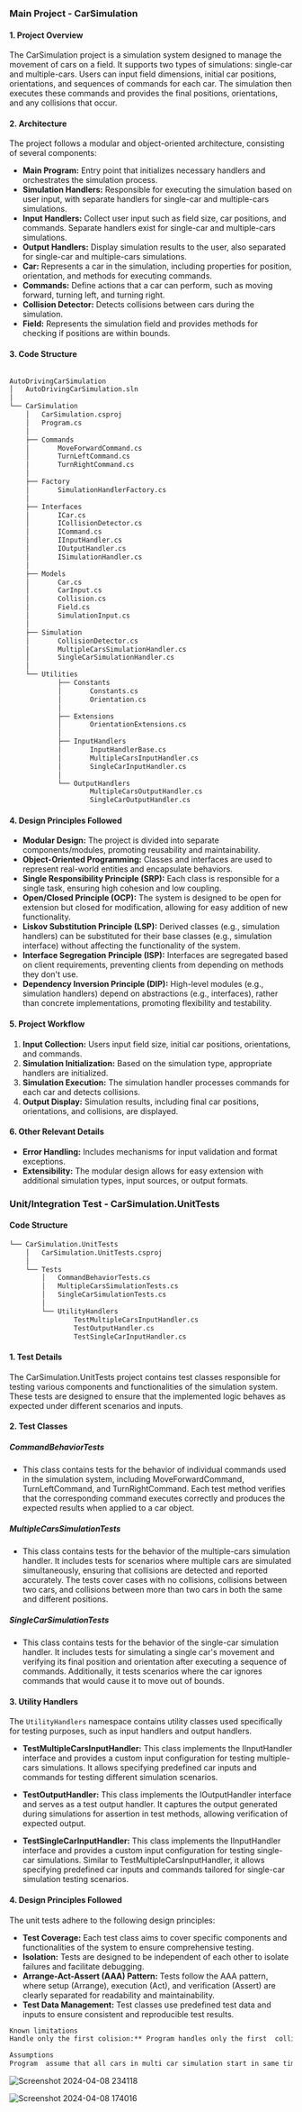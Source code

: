 ### Main Project - CarSimulation

#### 1. Project Overview
The CarSimulation project is a simulation system designed to manage the movement of cars on a field. It supports two types of simulations: single-car and multiple-cars. Users can input field dimensions, initial car positions, orientations, and sequences of commands for each car. The simulation then executes these commands and provides the final positions, orientations, and any collisions that occur.

#### 2. Architecture
The project follows a modular and object-oriented architecture, consisting of several components:

- **Main Program:** Entry point that initializes necessary handlers and orchestrates the simulation process.
- **Simulation Handlers:** Responsible for executing the simulation based on user input, with separate handlers for single-car and multiple-cars simulations.
- **Input Handlers:** Collect user input such as field size, car positions, and commands. Separate handlers exist for single-car and multiple-cars simulations.
- **Output Handlers:** Display simulation results to the user, also separated for single-car and multiple-cars simulations.
- **Car:** Represents a car in the simulation, including properties for position, orientation, and methods for executing commands.
- **Commands:** Define actions that a car can perform, such as moving forward, turning left, and turning right.
- **Collision Detector:** Detects collisions between cars during the simulation.
- **Field:** Represents the simulation field and provides methods for checking if positions are within bounds.

#### 3. Code Structure
```markdown

AutoDrivingCarSimulation
│   AutoDrivingCarSimulation.sln
│   
└── CarSimulation
    │   CarSimulation.csproj
    │   Program.cs
    │   
    ├── Commands
    │       MoveForwardCommand.cs
    │       TurnLeftCommand.cs
    │       TurnRightCommand.cs
    │       
    ├── Factory
    │       SimulationHandlerFactory.cs
    │       
    ├── Interfaces
    │       ICar.cs
    │       ICollisionDetector.cs
    │       ICommand.cs
    │       IInputHandler.cs
    │       IOutputHandler.cs
    │       ISimulationHandler.cs
    │       
    ├── Models
    │       Car.cs
    │       CarInput.cs
    │       Collision.cs
    │       Field.cs
    │       SimulationInput.cs
    │       
    ├── Simulation
    │       CollisionDetector.cs
    │       MultipleCarsSimulationHandler.cs
    │       SingleCarSimulationHandler.cs
    │       
    └── Utilities
            ├── Constants
            │       Constants.cs
            │       Orientation.cs
            │       
            ├── Extensions
            │       OrientationExtensions.cs
            │       
            ├── InputHandlers
            │       InputHandlerBase.cs
            │       MultipleCarsInputHandler.cs
            │       SingleCarInputHandler.cs
            │       
            └── OutputHandlers
                    MultipleCarsOutputHandler.cs
                    SingleCarOutputHandler.cs

```

#### 4. Design Principles Followed
- **Modular Design:** The project is divided into separate components/modules, promoting reusability and maintainability.
- **Object-Oriented Programming:** Classes and interfaces are used to represent real-world entities and encapsulate behaviors.
- **Single Responsibility Principle (SRP):** Each class is responsible for a single task, ensuring high cohesion and low coupling.
- **Open/Closed Principle (OCP):** The system is designed to be open for extension but closed for modification, allowing for easy addition of new functionality.
- **Liskov Substitution Principle (LSP):** Derived classes (e.g., simulation handlers) can be substituted for their base classes (e.g., simulation interface) without affecting the functionality of the system.
- **Interface Segregation Principle (ISP):** Interfaces are segregated based on client requirements, preventing clients from depending on methods they don't use.
- **Dependency Inversion Principle (DIP):** High-level modules (e.g., simulation handlers) depend on abstractions (e.g., interfaces), rather than concrete implementations, promoting flexibility and testability.

#### 5. Project Workflow
1. **Input Collection:** Users input field size, initial car positions, orientations, and commands.
2. **Simulation Initialization:** Based on the simulation type, appropriate handlers are initialized.
3. **Simulation Execution:** The simulation handler processes commands for each car and detects collisions.
4. **Output Display:** Simulation results, including final car positions, orientations, and collisions, are displayed.

#### 6. Other Relevant Details
- **Error Handling:** Includes mechanisms for input validation and format exceptions.
- **Extensibility:** The modular design allows for easy extension with additional simulation types, input sources, or output formats.

### Unit/Integration Test - CarSimulation.UnitTests

#### Code Structure

```markdown
└── CarSimulation.UnitTests
    │   CarSimulation.UnitTests.csproj
    │   
    └── Tests
        │   CommandBehaviorTests.cs
        │   MultipleCarsSimulationTests.cs
        │   SingleCarSimulationTests.cs
        │       
        └── UtilityHandlers
                TestMultipleCarsInputHandler.cs
                TestOutputHandler.cs
                TestSingleCarInputHandler.cs

```

#### 1. Test Details
The CarSimulation.UnitTests project contains test classes responsible for testing various components and functionalities of the simulation system. These tests are designed to ensure that the implemented logic behaves as expected under different scenarios and inputs.

#### 2. Test Classes

##### CommandBehaviorTests
- This class contains tests for the behavior of individual commands used in the simulation system, including MoveForwardCommand, TurnLeftCommand, and TurnRightCommand. Each test method verifies that the corresponding command executes correctly and produces the expected results when applied to a car object.

##### MultipleCarsSimulationTests
- This class contains tests for the behavior of the multiple-cars simulation handler. It includes tests for scenarios where multiple cars are simulated simultaneously, ensuring that collisions are detected and reported accurately. The tests cover cases with no collisions, collisions between two cars, and collisions between more than two cars in both the same and different positions.

##### SingleCarSimulationTests
- This class contains tests for the behavior of the single-car simulation handler. It includes tests for simulating a single car's movement and verifying its final position and orientation after executing a sequence of commands. Additionally, it tests scenarios where the car ignores commands that would cause it to move out of bounds.

#### 3. Utility Handlers
The `UtilityHandlers` namespace contains utility classes used specifically for testing purposes, such as input handlers and output handlers.

- **TestMultipleCarsInputHandler:** This class implements the IInputHandler interface and provides a custom input configuration for testing multiple-cars simulations. It allows specifying predefined car inputs and commands for testing different simulation scenarios.

- **TestOutputHandler:** This class implements the IOutputHandler interface and serves as a test output handler. It captures the output generated during simulations for assertion in test methods, allowing verification of expected output.

- **TestSingleCarInputHandler:** This class implements the IInputHandler interface and provides a custom input configuration for testing single-car simulations. Similar to TestMultipleCarsInputHandler, it allows specifying predefined car inputs and commands tailored for single-car simulation testing scenarios.

#### 4. Design Principles Followed
The unit tests adhere to the following design principles:
- **Test Coverage:** Each test class aims to cover specific components and functionalities of the system to ensure comprehensive testing.
- **Isolation:** Tests are designed to be independent of each other to isolate failures and facilitate debugging.
- **Arrange-Act-Assert (AAA) Pattern:** Tests follow the AAA pattern, where setup (Arrange), execution (Act), and verification (Assert) are clearly separated for readability and maintainability.
- **Test Data Management:** Test classes use predefined test data and inputs to ensure consistent and reproducible test results.

```markdown
Known limitations
Handle only the first colision:** Program handles only the first  collision if there are more than 2 cars and there are more than 1 collision happens in single run.

Assumptions
Program  assume that all cars in multi car simulation start in same time and process the same command step number at any given time.
```

![Screenshot 2024-04-08 234118](https://github.com/amasen02/AutoDrivingCarSimulation/assets/97525823/5c635663-2c70-457e-914d-6424feb10058)

![Screenshot 2024-04-08 174016](https://github.com/amasen02/AutoDrivingCarSimulation/assets/97525823/e5471bcd-51bf-40a2-bbb7-0007a0b016cd)



